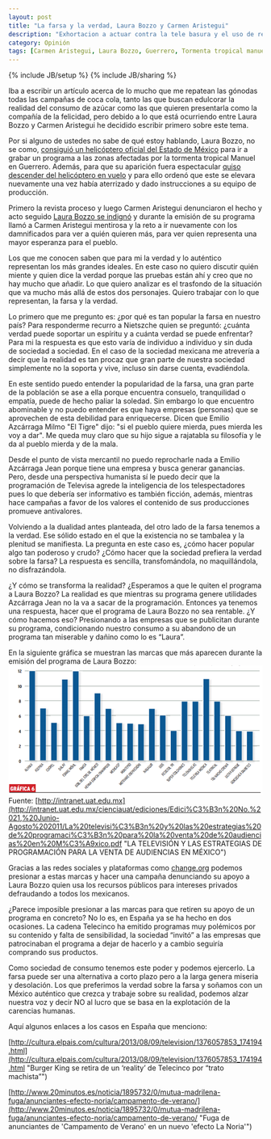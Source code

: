 ```yaml
---
layout: post
title: "La farsa y la verdad, Laura Bozzo y Carmen Aristegui"
description: "Exhortacion a actuar contra la tele basura y el uso de recursos públicos para el beneficio de empresas privadas"
category: Opinión
tags: [Carmen Aristegui, Laura Bozzo, Guerrero, Tormenta tropical manuel, Laura de América]
---
```

{% include JB/setup %}
{% include JB/sharing %}

Iba a escribir un artículo acerca de lo mucho que me repatean las gónodas todas las campañas de coca cola, tanto las que buscan edulcorar la realidad del consumo de azúcar como las que quieren presentarla como la compañía de la felicidad, pero debido a lo que está ocurriendo entre Laura Bozzo y Carmen Aristegui he decidido escribir primero sobre este tema.

Por si alguno de ustedes no sabe de qué estoy hablando, Laura Bozzo, no se como, [consiguió un helicóptero oficial del Estado de México](http://www.proceso.com.mx/?p=353458 "Utiliza Laura Bozzo helicóptero del Edomex para montar teledrama en Guerrero") para ir a grabar un programa a las zonas afectadas por la tormenta tropical Manuel en Guerrero. Además, para que su aparición fuera espectacular [quiso descender del helicóptero en vuelo](http://www.youtube.com/watch?v=NC_F9X9i_xg "Carmen Aristegui desenmascara montaje de Laura Bozzo en Guerrero") y para ello ordenó que este se elevara  nuevamente una vez había aterrizado y dado instrucciones a su equipo de producción.

Primero la revista proceso y luego Carmen Aristegui denunciaron el hecho y acto seguido [Laura Bozzo se indignó](http://www.youtube.com/watch?v=ySHPH3FY3Kg "Laura Bozzo le Responde ¡¡Groseramente!! a Carmen Aristegui y la Reta!!! 25-Sep-2013") y durante la emisión de su programa llamó a Carmen Aristegui mentirosa y la reto a ir nuevamente con los damnificados para ver a quién quieren más, para ver quien representa una mayor esperanza para el pueblo.

Los que me conocen saben que para mi la verdad y lo auténtico representan los más grandes ideales. En este caso no quiero discutir quién miente y quien dice la verdad porque las pruebas están ahí y creo que no hay mucho que añadir. Lo que quiero analizar es el trasfondo de la situación que va mucho más allá de estos dos personajes. Quiero trabajar con lo que representan, la farsa y la verdad.

Lo primero que me pregunto es: ¿por qué es tan popular la farsa en nuestro país? Para responderme recurro a Nietszche quien se preguntó: ¿cuánta verdad puede soportar un espíritu y a cuánta verdad se puede enfrentar? Para mi la respuesta es que esto varía de individuo a individuo y sin duda de sociedad a sociedad. En el caso de la sociedad mexicana me atrevería a decir que la realidad es tan procaz que gran parte de nuestra sociedad simplemente no la soporta y vive, incluso sin darse cuenta, evadiéndola.

En este sentido puedo entender la popularidad de la farsa, una gran parte de la población se ase a ella porque encuentra consuelo, tranquilidad o empatía, puede de hecho paliar la soledad. Sin embargo lo que encuentro abominable y no puedo entender es que haya empresas (personas) que se aprovechen de esta debilidad para enriquecerse. Dicen que Emilio Azcárraga Milmo "El Tigre" dijo: "si el pueblo quiere mierda, pues mierda les voy a dar". Me queda muy claro que su hijo sigue a rajatabla su filosofía y le da al pueblo mierda y de la mala.

Desde el punto de vista mercantil no puedo reprocharle nada a Emilio Azcárraga Jean porque tiene una empresa y busca generar ganancias. Pero, desde una perspectiva humanista sí le puedo decir que la programación de Televisa agrede la inteligencia de los telespectadores pues lo que debería ser informativo es también ficción, además, mientras hace campañas a favor de los valores el contenido de sus producciones promueve antivalores.

Volviendo a la dualidad antes planteada, del otro lado de la farsa  tenemos a la verdad. Ese sólido estado en el que la existencia no se tambalea y la plenitud se manifiesta. La pregunta en este caso es, ¿cómo hacer popular algo tan poderoso y crudo? ¿Cómo hacer que la sociedad prefiera la verdad sobre la farsa? La respuesta es sencilla, transfomándola, no maquillándola, no disfrazándola.

¿Y cómo se transforma la realidad? ¿Esperamos a que le quiten el programa a Laura Bozzo? La realidad es que mientras su programa genere utilidades Azcárraga Jean no la va a sacar de la programación. Entonces ya tenemos una respuesta, hacer que el programa de Laura Bozzo no sea rentable. ¿Y cómo hacemos eso? Presionando a las empresas que se publicitan durante su programa, condicionando nuestro consumo a su abandono de un programa tan miserable y dañino como lo es “Laura”.

En la siguiente gráfica se muestran las marcas que más aparecen durante la emisión del programa de Laura Bozzo:
![Gráfico de los patrocinadores del programa de Laura Bozzo](/assets/images/grafico_patrocinadores_laura_bozzo.png "Gráfico de los patrocinadores del programa de Laura Bozzo")
Fuente: [http://intranet.uat.edu.mx](http://intranet.uat.edu.mx/cienciauat/ediciones/Edici%C3%B3n%20No.%2021,%20Junio-Agosto%202011/La%20televisi%C3%B3n%20y%20las%20estrategias%20de%20programaci%C3%B3n%20para%20la%20venta%20de%20audiencias%20en%20M%C3%A9xico.pdf "LA TELEVISIÓN Y LAS ESTRATEGIAS DE PROGRAMACIÓN PARA LA VENTA DE AUDIENCIAS EN MÉXICO")

Gracias a las redes sociales y plataformas como [change.org](http://change.org "change.org") podemos presionar a estas marcas y hacer una campaña denunciando su apoyo a Laura Bozzo quien usa los recursos públicos para intereses privados defraudando a todos los mexicanos.

¿Parece imposible presionar a las marcas para que retiren su apoyo de un programa en concreto? No lo es, en España ya se ha hecho en dos ocasiones. La cadena Telecinco ha emitido programas muy polémicos por su contenido y falta de sensibilidad, la sociedad “invitó” a las empresas que patrocinaban el programa a dejar de hacerlo y a cambio seguiría comprando sus productos.

Como sociedad de consumo tenemos este poder y podemos ejercerlo. La farsa puede ser una alternativa a corto plazo pero a la larga genera miseria y desolación. Los que preferimos la verdad sobre la farsa y soñamos con un México auténtico que crezca y trabaje sobre su realidad, podemos alzar nuestra voz y decir NO al lucro que se basa en la explotación de la carencias humanas. 

Aquí algunos enlaces a los casos en España que menciono:

[http://cultura.elpais.com/cultura/2013/08/09/television/1376057853_174194.html](http://cultura.elpais.com/cultura/2013/08/09/television/1376057853_174194.html "Burger King se retira de un ‘reality’ de Telecinco por “trato machista”")

[http://www.20minutos.es/noticia/1895732/0/mutua-madrilena-fuga/anunciantes-efecto-noria/campamento-de-verano/](http://www.20minutos.es/noticia/1895732/0/mutua-madrilena-fuga/anunciantes-efecto-noria/campamento-de-verano/ "Fuga de anunciantes de 'Campamento de Verano' en un nuevo 'efecto La Noria'")
<p>
	<span class='st_facebook_hcount' displayText='Facebook'></span>
	<span class='st_twitter_hcount' displayText='Tweet'></span>
	<span class='st_email_hcount' displayText='Email'></span>
	<span class='st_fblike_hcount' displayText='Facebook Like'></span>
</p>
<script type="text/javascript">var switchTo5x=true;</script>
<script type="text/javascript" src="http://w.sharethis.com/button/buttons.js"></script>
<script type="text/javascript">stLight.options({publisher: "ur-1cd1e26e-6f4-8d98-aff1-40d1fa54ad71", doNotHash: false, doNotCopy: false, hashAddressBar: false});</script>